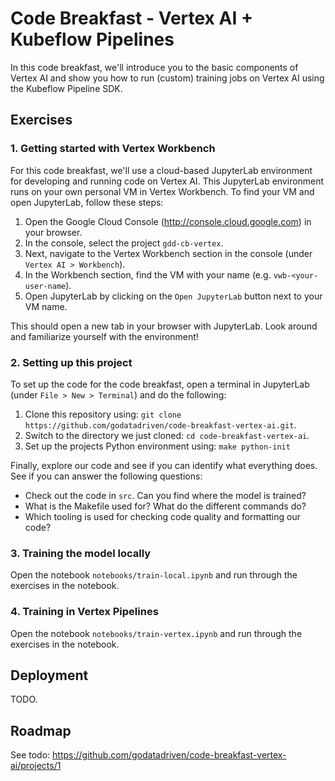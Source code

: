 # Code Breakfast - Vertex AI + Kubeflow Pipelines

In this code breakfast, we'll introduce you to the basic components of Vertex AI and show you how to run (custom) training jobs on Vertex AI using the Kubeflow Pipeline SDK.

## Exercises

### 1. Getting started with Vertex Workbench

For this code breakfast, we'll use a cloud-based JupyterLab environment for developing and running code on Vertex AI. This JupyterLab environment runs on your own personal VM in Vertex Workbench. To find your VM and open JupyterLab, follow these steps:

1. Open the Google Cloud Console (http://console.cloud.google.com) in your browser.
2. In the console, select the project `gdd-cb-vertex`.
3. Next, navigate to the Vertex Workbench section in the console (under `Vertex AI > Workbench`).
4. In the Workbench section, find the VM with your name (e.g. `vwb-<your-user-name`).
5. Open JupyterLab by clicking on the `Open JupyterLab` button next to your VM name.

This should open a new tab in your browser with JupyterLab. Look around and familiarize yourself with the environment!

### 2. Setting up this project

To set up the code for the code breakfast, open a terminal in JupyterLab (under `File > New > Terminal`) and do the following:

1. Clone this repository using: `git clone https://github.com/godatadriven/code-breakfast-vertex-ai.git`.
2. Switch to the directory we just cloned: `cd code-breakfast-vertex-ai`.
3. Set up the projects Python environment using: `make python-init`

Finally, explore our code and see if you can identify what everything does. See if you can answer the following questions:
* Check out the code in `src`. Can you find where the model is trained?
* What is the Makefile used for? What do the different commands do?
* Which tooling is used for checking code quality and formatting our code?

### 3. Training the model locally

Open the notebook `notebooks/train-local.ipynb` and run through the exercises in the notebook.

### 4. Training in Vertex Pipelines

Open the notebook `notebooks/train-vertex.ipynb` and run through the exercises in the notebook.

## Deployment

TODO.

## Roadmap

See todo: https://github.com/godatadriven/code-breakfast-vertex-ai/projects/1
